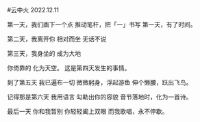 #云中火 
2022.12.11

第一天，我们画下一个点
推动笔杆，把「一」书写
第一天，有了时间。


第二天，我离开你
相对而坐
无话不说


第三天，我身坐的
成为大地


你倚靠的
化为天空。
这是第四天发生的事情。


到了第五天
我已遍布一切 
微微躬身，浮起游鱼
伸个懒腰，跃出飞鸟。


记得那是第六天
我用语言
勾勒出你的容貌
音节落地时，化为一首诗。


最后一天
你和我暂别
你轻轻阖上双眼
而我歌唱，永不停歇。